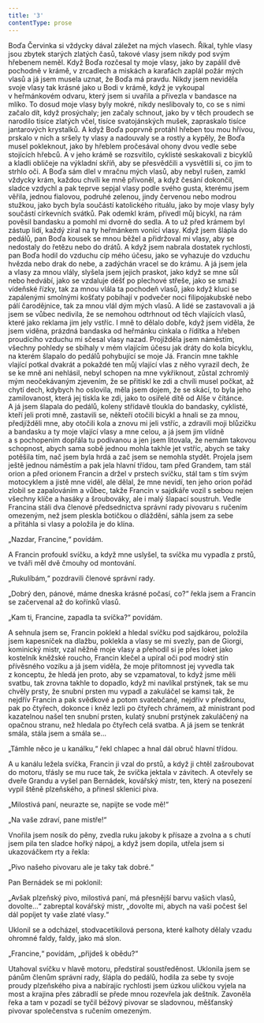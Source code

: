 ```yaml
---
title: '3'
contentType: prose
---
```


Boďa Červinka si vždycky dával záležet na mých vlasech. Říkal, tyhle vlasy jsou zbytek starých zlatých časů, takové vlasy jsem nikdy pod svým hřebenem neměl. Když Boďa rozčesal ty moje vlasy, jako by zapálil dvě pochodně v krámě, v zrcadlech a miskách a karafách zaplál požár mých vlasů a já jsem musela uznat, že Boďa má pravdu. Nikdy jsem neviděla svoje vlasy tak krásné jako u Bodi v krámě, když je vykoupal v heřmánkovém odvaru, který jsem si uvařila a přivezla v bandasce na mlíko. To dosud moje vlasy byly mokré, nikdy neslibovaly to, co se s nimi začalo dít, když prosýchaly; jen začaly schnout, jako by v těch proudech se narodilo tisíce zlatých včel, tisíce svatojánských mušek, zapraskalo tisíce jantarových krystalků. A když Boďa poprvně protáhl hřeben tou mou hřívou, prskalo v nich a sršely ty vlasy a nadouvaly se a rostly a kypěly, že Boďa musel pokleknout, jako by hřeblem pročesával ohony dvou vedle sebe stojících hřebců. A v jeho krámě se rozsvítilo, cyklisté seskakovali z bicyklů a kladli obličeje na výkladní skříň, aby se přesvědčili a vysvětlili si, co jim to strhlo oči. A Boďa sám dlel v mračnu mých vlasů, aby nebyl rušen, zamkl vždycky krám, každou chvíli ke mně přivoněl, a když česání dokončil, sladce vzdychl a pak teprve sepjal vlasy podle svého gusta, kterému jsem věřila, jednou fialovou, podruhé zelenou, jindy červenou nebo modrou stužkou, jako bych byla součástí katolického rituálu, jako by moje vlasy byly součástí církevních svátků. Pak odemkl krám, přivedl můj bicykl, na rám pověsil bandasku a pomohl mi dvorně do sedla. A to už před krámem byl zástup lidí, každý zíral na ty heřmánkem vonící vlasy. Když jsem šlápla do pedálů, pan Boďa kousek se mnou běžel a přidržoval mi vlasy, aby se nedostaly do řetězu nebo do drátů. A když jsem nabrala dostatek rychlosti, pan Boďa hodil do vzduchu cíp mého účesu, jako se vyhazuje do vzduchu hvězda nebo drak do nebe, a zadýchán vracel se do krámu. A já jsem jela a vlasy za mnou vlály, slyšela jsem jejich praskot, jako když se mne sůl nebo hedvábí, jako se vzdaluje déšť po plechové střeše, jako se smaží vídeňské řízky, tak za mnou vlála ta pochodeň vlasů, jako když kluci se zapálenými smolnými košťaty pobíhají v podvečer noci filipojakubské nebo pálí čarodějnice, tak za mnou vlál dým mých vlasů. A lidé se zastavovali a já jsem se vůbec nedivila, že se nemohou odtrhnout od těch vlajících vlasů, které jako reklama jim jely vstříc. I mně to dělalo dobře, když jsem viděla, že jsem viděna, prázdná bandaska od heřmánku cinkala o řídítka a hřeben proudícího vzduchu mi sčesal vlasy nazad. Projížděla jsem náměstím, všechny pohledy se sbíhaly v mém vlajícím účesu jak dráty do kola bicyklu, na kterém šlapalo do pedálů pohybující se moje Já. Francin mne takhle vlající potkal dvakrát a pokaždé ten můj vlající vlas z něho vyrazil dech, že se ke mně ani nehlásil, nebyl schopen na mne vykřiknout, zůstal zchromlý mým neočekávaným zjevením, že se přitiskl ke zdi a chvíli musel počkat, až chytí dech, kdybych ho oslovila, měla jsem dojem, že se skácí, to byla jeho zamilovanost, která jej tiskla ke zdi, jako to osiřelé dítě od Alše v čítánce. A já jsem šlapala do pedálů, koleny střídavě tloukla do bandasky, cyklisté, kteří jeli proti mně, zastavili se, někteří otočili bicykl a hnali se za mnou, předjížděli mne, aby otočili kola a znovu mi jeli vstříc, a zdravili moji blůzičku a bandasku a ty moje vlající vlasy a mne celou, a já jsem jim vlídně a s pochopením dopřála tu podívanou a jen jsem litovala, že nemám takovou schopnost, abych sama sobě jednou mohla takhle jet vstříc, abych se taky potěšila tím, nač jsem byla hrdá a zač jsem se nemohla stydět. Projela jsem ještě jednou náměstím a pak jela hlavní třídou, tam před Grandem, tam stál orion a před orionem Francin a držel v prstech svíčku, stál tam s tím svým motocyklem a jistě mne viděl, ale dělal, že mne nevidí, ten jeho orion pořád zlobil se zapalováním a vůbec, takže Francin v sajdkáře vozil s sebou nejen všechny klíče a hasáky a šroubováky, ale i malý šlapací soustruh. Vedle Francina stáli dva členové předsednictva správní rady pivovaru s ručením omezeným, než jsem pleskla botičkou o dláždění, sáhla jsem za sebe a přitáhla si vlasy a položila je do klína.

„Nazdar, Francine,“ povídám.

A Francin profoukl svíčku, a když mne uslyšel, ta svíčka mu vypadla z prstů, ve tváři měl dvě čmouhy od montování.

„Rukulíbám,“ pozdravili členové správní rady.

„Dobrý den, pánové, máme dneska krásné počasí, co?“ řekla jsem a Francin se začervenal až do kořínků vlasů.

„Kam ti, Francine, zapadla ta svíčka?“ povídám.

A sehnula jsem se, Francin poklekl a hledal svíčku pod sajdkárou, položila jsem kapesníček na dlažbu, poklekla a vlasy se mi svezly, pan de Giorgi, kominický mistr, vzal něžně moje vlasy a přehodil si je přes loket jako kostelník kněžské roucho, Francin klečel a upíral oči pod modrý stín přívěsného vozíku a já jsem viděla, že moje přítomnost jej vyvedla tak z konceptu, že hledá jen proto, aby se vzpamatoval, to když jsme měli svatbu, tak zrovna takhle to dopadlo, když mi navlíkal prstýnek, tak se mu chvěly prsty, že snubní prsten mu vypadl a zakuláčel se kamsi tak, že nejdřív Francin a pak svědkové a potom svatebčané, nejdřív v předklonu, pak po čtyřech, dokonce i kněz lezli po čtyřech chrámem, až ministrant pod kazatelnou našel ten snubní prsten, kulatý snubní prstýnek zakuláčený na opačnou stranu, než hledala po čtyřech celá svatba. A já jsem se tenkrát smála, stála jsem a smála se…

„Támhle něco je u kanálku,“ řekl chlapec a hnal dál obruč hlavní třídou.

A u kanálu ležela svíčka, Francin ji vzal do prstů, a když ji chtěl zašroubovat do motoru, třásly se mu ruce tak, že svíčka jektala v závitech. A otevřely se dveře Grandu a vyšel pan Bernádek, kovářský mistr, ten, který na posezení vypil štěně plzeňského, a přinesl sklenici piva.

„Milostivá paní, neurazte se, napijte se vode mě!“

„Na vaše zdraví, pane mistře!“

Vnořila jsem nosík do pěny, zvedla ruku jakoby k přísaze a zvolna a s chutí jsem pila ten sladce hořký nápoj, a když jsem dopila, utřela jsem si ukazováčkem rty a řekla:

„Pivo našeho pivovaru ale je taky tak dobré.“

Pan Bernádek se mi poklonil:

„Avšak plzeňský pivo, milostivá paní, má přesnější barvu vašich vlasů, dovolte…“ zabreptal kovářský mistr, „dovolte mi, abych na vaši počest šel dál popíjet ty vaše zlaté vlasy.“

Uklonil se a odcházel, stodvacetikilová persona, které kalhoty dělaly vzadu ohromné faldy, faldy, jako má slon.

„Francine,“ povídám, „přijdeš k obědu?“

Utahoval svíčku v hlavě motoru, předstíral soustředěnost. Uklonila jsem se pánům členům správní rady, šlápla do pedálů, hodila za sebe ty svoje proudy plzeňského piva a nabírajíc rychlosti jsem úzkou uličkou vyjela na most a krajina přes zábradlí se přede mnou rozevřela jak deštník. Zavoněla řeka a tam v pozadí se tyčil béžový pivovar se sladovnou, měšťanský pivovar společenstva s ručením omezeným.
